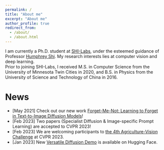 ```yaml
---
permalink: /
title: "About me"
excerpt: "About me"
author_profile: true
redirect_from: 
  - /about/
  - /about.html
---
```


I am currently a Ph.D. student at [SHI-Labs](https://www.shi-labs.com/), under the esteemed guidance of Professor [Humphrey Shi](https://www.humphreyshi.com/). My research interests lies at computer vision and deep learning.  
Prior to joining SHI-Labs, I received M.S. in Computer Science from the University of Minnesota Twin Cities in 2020, and B.S. in Physics from the University of Science and Technology of China in 2016.  

News
======
* [May 2021] Check out our new work [Forget-Me-Not: Learning to Forget in Text-to-Image Diffusion Models](https://arxiv.org/abs/2303.17591)! 
* [Feb 2023] Two papers (Specialist Diffusion & Image-specific Prompt Learning) are accepted to CVPR 2023!
* [Feb 2023] We are welcoming participants to [the 4th Agriculture-Vision Challenge](https://www.agriculture-vision.com/) at CVPR 2023. 
* [Jan 2023] New [Versatile Diffusion Demo](https://huggingface.co/spaces/shi-labs/Versatile-Diffusion) is available on Hugging Face.